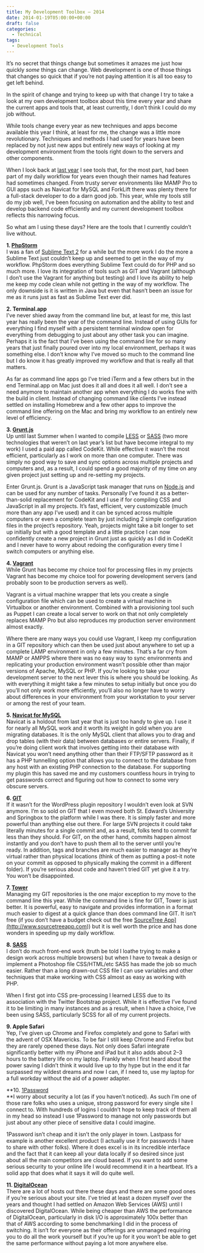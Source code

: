 ```yaml
---
title: My Development Toolbox – 2014
date: 2014-01-19T05:00:00+00:00
draft: false
categories:
  - Technical
tags:
  - Development Tools
---
```


It’s no secret that things change but sometimes it amazes me just how quickly _some_ things can change. Web development is one of those things that changes so quick that if you’re not paying attention it is all too easy to get left behind.

In the spirit of change and trying to keep up with that change I try to take a look at my own development toolbox about this time every year and share the current apps and tools that, at least currently, I don’t think I could do my job without.

While tools change every year as new techniques and apps become available this year I think, at least for me, the change was a little more revolutionary. Techniques and methods I had used for years have been replaced by not just new apps but entirely new ways of looking at my development environment from the tools right down to the servers and other components.

When I look back at [last year][1] I see tools that, for the most part, had been part of my daily workflow for years even though their names had features had sometimes changed. From trusty server environments like MAMP Pro to GUI apps such as Navicat for MySQL and ForkLift there was plenty there for a full-stack developer to do a darn good job. This year, while my tools still do my job well, I’ve been focusing on automation and the ability to test and develop backend code efficiently and my current development toolbox reflects this narrowing focus.

So what am I using these days? Here are the tools that I currently couldn’t live without.

**1. [PhpStorm](http://www.jetbrains.com/phpstorm/)**<br />
I was a fan of [Sublime Text 2](http://www.sublimetext.com) for a while but the more work I do the more a Sublime Text just couldn’t keep up and seemed to get in the way of my workflow. PhpStorm does everything Sublime Text could do for PHP and so much more. I love its integration of tools such as GIT and Vagrant (although I don’t use the Vagrant for anything but testing) and I love its ability to help me keep my code clean while not getting in the way of my workflow. The only downside is it is written in Java but even that hasn’t been an issue for me as it runs just as fast as Sublime Text ever did.

**2. Terminal.app**<br />
I’ve never shied away from the command line but, at least for me, this last year has really been the year of the command line. Instead of using GUIs for everything I find myself with a persistent terminal window open for everything from debugging to just about any other task you can imagine. Perhaps it is the fact that I’ve been using the command line for so many years that just finally poured over into my local environment, perhaps it was something else. I don’t know why I’ve moved so much to the command line but I do know it has greatly improved my workflow and that is really all that matters.

As far as command line apps go I’ve tried iTerm and a few others but in the end Terminal.app on Mac just does it all and does it all well. I don’t see a need anymore to maintain another app when everything I do works fine with the build in client. Instead of changing command like clients I’ve instead settled on installing Homebrew and a few other apps to improve the command line offering on the Mac and bring my workflow to an entirely new level of efficiency.

**3. [Grunt.js](http://gruntjs.com)**<br />
Up until last Summer when I wanted to compile [LESS](http://www.lesscss.org) or [SASS](http://sass-lang.com) (two more technologies that weren’t on last year’s list but have become integral to my work) I used a paid app called CodeKit. While effective it wasn’t the most efficient, particularly as I work on more than one computer. There was simply no good way to save and sync options across multiple projects and computers and, as a result, I could spend a good majority of my time on any given project just setting up and re-setting my projects.

Enter Grunt.js. Grunt is a JavaScript task manager that runs on [Node.js]() and can be used for any number of tasks. Personally I’ve found it as a better-than-solid replacement for CodeKit and I use if for compiling CSS and JavaScript in all my projects. It’s fast, efficient, very customizable (much more than any app I’ve used) and it can be synced across multiple computers or even a complete team by just including 2 simple configuration files in the project’s repository. Yeah, projects might take a bit longer to set up initially but with a good template and a little practice I can now confidently create a new project in Grunt just as quickly as I did in CodeKit and I never have to worry about redoing the configuration every time I switch computers or anything else.

**4. [Vagrant](http://www.vagrantup.com)**<br />
While Grunt has become my choice tool for processing files in my projects Vagrant has become my choice tool for powering development servers (and probably soon to be production servers as well).

Vagrant is a virtual machine wrapper that lets you create a single configuration file which can be used to create a virtual machine in Virtualbox or another environment. Combined with a provisioning tool such as Puppet I can create a local server to work on that not only completely replaces MAMP Pro but also reproduces my production server environment almost exactly.

Where there are many ways you could use Vagrant, I keep my configuration in a GIT repository which can then be used just about anywhere to set up a complete LAMP environment in only a few minutes. That’s a far cry from MAMP or AMPPS where there was no easy way to sync environments and replicating your production environment wasn’t possible other than major versions of Apache, MySQL or PHP. If you’re looking to take your development server to the next lever this is where you should be looking. As with everything it might take a few minutes to setup initially but once you do you’ll not only work more efficiently, you’ll also no longer have to worry about differences in your environment from your workstation to your server or among the rest of your team.

**5. [Navicat for MySQL](http://www.navicat.com/products/navicat-for-mysql)**<br />
Navicat is a holdout from last year that is just too handy to give up. I use it for nearly all MySQL work and it worth its weight in gold when you are migrating databases. It is the only MySQL client that allows you to drag and drop tables (with their data) between databases or entire servers. Finally, if you’re doing client work that involves getting into their database with Navicat you won’t need anything other than their FTP/SFTP password as it has a PHP tunnelling option that allows you to connect to the database from any host with an existing PHP connection to the database. For supporting my plugin this has saved me and my customers countless hours in trying to get passwords correct and figuring out how to connect to some very obscure servers.

**6. [GIT](http://www.git-scm.com)**<br />
If it wasn’t for the WordPress plugin repository I wouldn’t even look at SVN anymore. I’m so sold on GIT that I even moved both St. Edward’s University and Springbox to the platform while I was there. It is simply faster and more powerful than anything else out there. For large SVN projects it could take literally minutes for a single commit and, as a result, folks tend to commit far less than they should. For GIT, on the other hand, commits happen almost instantly and you don’t have to push them all to the server until you’re ready. In addition, tags and branches are much easier to manager as they’re virtual rather than physical locations (think of them as putting a post-it note on your commit as opposed to physically making the commit in a different folder). If you’re serious about code and haven’t tried GIT yet give it a try. You won’t be disappointed.

**7. [Tower](http://www.git-tower.com)**<br />
Managing my GIT repositories is the one major exception to my move to the command line this year. While the command line is fine for GIT, Tower is just better. It is powerful, easy to navigate and provides information in a format much easier to digest at a quick glance than does command line GIT. It isn’t free (if you don’t have a budget check out the free <a title="SourceTree" href="">SourceTree App](http://www.sourcetreeapp.com)) but it is well worth the price and has done wonders in speeding up my daily workflow.

**8. [SASS](http://sass-lang.com)**<br />
I don’t do much front-end work (truth be told I loathe trying to make a design work across multiple browsers) but when I have to tweak a design or implement a Photoshop file CSS/HTML/etc SASS has made the job so much easier. Rather than a long drawn-out CSS file I can use variables and other techniques that make working with CSS almost as easy as working with PHP.

When I first got into CSS pre-processing I learned LESS due to its association with the Twitter Bootstrap project. While it is effective I’ve found it to be limiting in many instances and as a result, when I have a choice, I’ve been using SASS, particularly SCSS for all of my current projects.

**9. Apple Safari**<br />
Yep, I’ve given up Chrome and Firefox completely and gone to Safari with the advent of OSX Mavericks. To be fair I still keep Chrome and Firefox but they are rarely opened these days. Not only does Safari integrate significantly better with my iPhone and iPad but it also adds about 2–3 hours to the battery life on my laptop. Frankly when I first heard about the power saving I didn’t think it would live up to thy hype but in the end it far surpassed my wildest dreams and now I can, if I need to, use my laptop for a full workday without the aid of a power adapter.

**10. [1Password<br />](https://agilebits.com/onepassword)**I worry about security a lot (as if you haven’t noticed). As such I’m one of those rare folks who uses a unique, strong password for every single site I connect to. With hundreds of logins I couldn’t hope to keep track of them all in my head so instead I use 1Password to manage not only passwords but just about any other piece of sensitive data I could imagine.

1Password isn’t cheap and it isn’t the only player in town. Lastpass for example is another excellent product (I actually use it for passwords I have to share with other folks). Where it does excel is in its incredible interface and the fact that it can keep all your data locally if so desired since just about all the main competitors are cloud based. If you want to add some serious security to your online life I would recommend it in a heartbeat. It’s a solid app that does what it says it will do quite well.

**11. [DigitalOcean](https://www.digitalocean.com)**<br />
There are a lot of hosts out there these days and there are some good ones if you’re serious about your site. I’ve tried at least a dozen myself over the years and thought I had settled on Amazon Web Services (AWS) until I discovered DigitalOcean. While being cheaper than AWS the performance of DigitalOcean, particularly in disk I/O is approximately 100x better than that of AWS according to some benchmarking I did in the process of switching. It isn’t for everyone as their offerings are unmanaged requiring you to do all the work yourself but if you’re up for it you won’t be able to get the same performance without paying a lot more anywhere else.

 [1]: /2013/05/bit51s-development-tools-2013-edition/